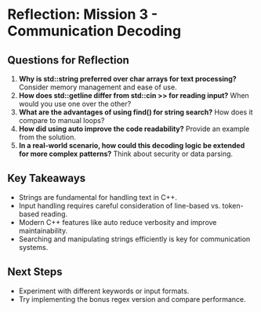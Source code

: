 # Reflection: Mission 3 - Communication Decoding

## Questions for Reflection
1. **Why is std::string preferred over char arrays for text processing?** Consider memory management and ease of use.
2. **How does std::getline differ from std::cin >> for reading input?** When would you use one over the other?
3. **What are the advantages of using find() for string search?** How does it compare to manual loops?
4. **How did using auto improve the code readability?** Provide an example from the solution.
5. **In a real-world scenario, how could this decoding logic be extended for more complex patterns?** Think about security or data parsing.

## Key Takeaways
- Strings are fundamental for handling text in C++.
- Input handling requires careful consideration of line-based vs. token-based reading.
- Modern C++ features like auto reduce verbosity and improve maintainability.
- Searching and manipulating strings efficiently is key for communication systems.

## Next Steps
- Experiment with different keywords or input formats.
- Try implementing the bonus regex version and compare performance.
